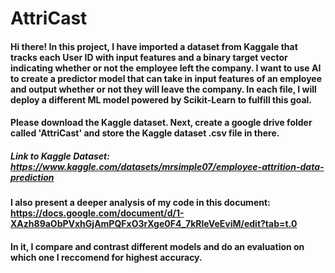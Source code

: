 # AttriCast

#### Hi there! In this project, I have imported a dataset from Kaggale that tracks each User ID with input features and a binary target vector indicating whether or not the employee left the company. I want to use AI to create a predictor model that can take in input features of an employee and output whether or not they will leave the company. In each file, I will deploy a different ML model powered by Scikit-Learn to fulfill this goal.

#### Please download the Kaggle dataset. Next, create a google drive folder called 'AttriCast' and store the Kaggle dataset .csv file in there.


##### Link to Kaggle Dataset: https://www.kaggle.com/datasets/mrsimple07/employee-attrition-data-prediction

#### I also present a deeper analysis of my code in this document: https://docs.google.com/document/d/1-XAzh89aObPVxhGjAmPQFxO3rXge0F4_7kRleVeEviM/edit?tab=t.0
#### In it, I compare and contrast different models and do an evaluation on which one I reccomend for highest accuracy.

